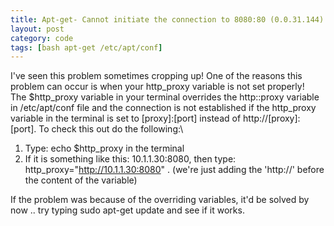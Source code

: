 ```yaml
---
title: Apt-get- Cannot initiate the connection to 8080:80 (0.0.31.144).
layout: post
category: code
tags: [bash apt-get /etc/apt/conf]
---
```


I've seen this problem sometimes cropping up! One of the reasons this
problem can occur is when your http\_proxy variable is not set
properly!\
The \$http\_proxy variable in your terminal overrides the http::proxy
variable in /etc/apt/conf file and the connection is not established if
the http\_proxy variable in the terminal is set to [proxy]:[port]
instead of http://[proxy]:[port]. To check this out do the following:\

1.  Type: echo \$http\_proxy in the terminal
2.  If it is something like this: 10.1.1.30:8080, then type:
    http\_proxy="http://10.1.1.30:8080" . (we're just adding the
    'http://' before the content of the variable)

If the problem was because of the overriding variables, it'd be solved
by now .. try typing sudo apt-get update and see if it works.

